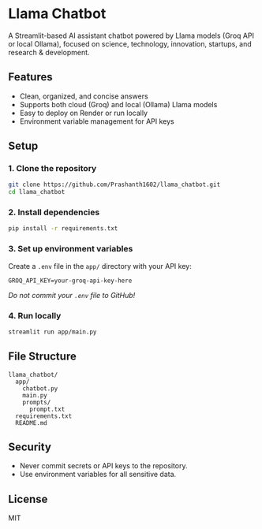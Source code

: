 # Llama Chatbot

A Streamlit-based AI assistant chatbot powered by Llama models (Groq API or local Ollama), focused on science, technology, innovation, startups, and research & development.

## Features
- Clean, organized, and concise answers
- Supports both cloud (Groq) and local (Ollama) Llama models
- Easy to deploy on Render or run locally
- Environment variable management for API keys

## Setup

### 1. Clone the repository
```bash
git clone https://github.com/Prashanth1602/llama_chatbot.git
cd llama_chatbot
```

### 2. Install dependencies
```bash
pip install -r requirements.txt
```

### 3. Set up environment variables
Create a `.env` file in the `app/` directory with your API key:
```
GROQ_API_KEY=your-groq-api-key-here
```
*Do not commit your `.env` file to GitHub!*

### 4. Run locally
```bash
streamlit run app/main.py
```

## File Structure
```
llama_chatbot/
  app/
    chatbot.py
    main.py
    prompts/
      prompt.txt
  requirements.txt
  README.md
```

## Security
- Never commit secrets or API keys to the repository.
- Use environment variables for all sensitive data.

## License
MIT 

